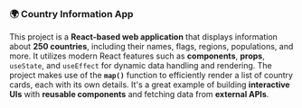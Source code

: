 ### 🌍 Country Information App

This project is a **React-based web application** that displays information about **250 countries**, including their names, flags, regions, populations, and more. It utilizes modern React features such as **components**, **props**, `useState`, and `useEffect` for dynamic data handling and rendering. The project makes use of the **`map()`** function to efficiently render a list of country cards, each with its own details. It's a great example of building **interactive UIs** with **reusable components** and fetching data from **external APIs**.
